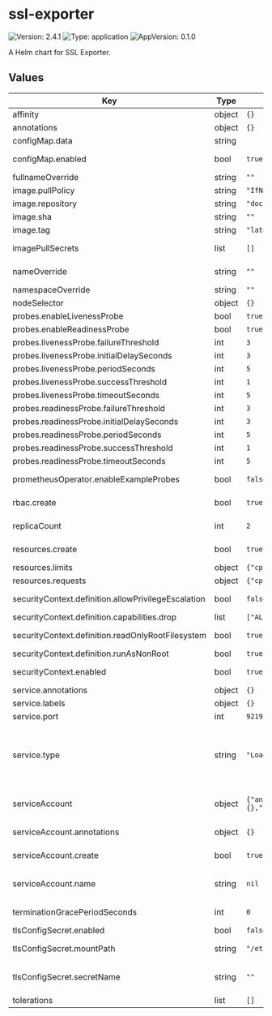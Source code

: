 # ssl-exporter

![Version: 2.4.1](https://img.shields.io/badge/Version-2.4.1-informational?style=flat-square) ![Type: application](https://img.shields.io/badge/Type-application-informational?style=flat-square) ![AppVersion: 0.1.0](https://img.shields.io/badge/AppVersion-0.1.0-informational?style=flat-square)

A Helm chart for SSL Exporter.

## Values

| Key | Type | Default | Description |
|-----|------|---------|-------------|
| affinity | object | `{}` | Affinity for controller pod assignment |
| annotations | object | `{}` | Add annotations to all the deployed resources |
| configMap.data | string | | ssl-exporter modules configuration |
| configMap.enabled | bool | `true` | Enable ssl-exporter modules configuration to be mounted as volume config map. |
| fullnameOverride | string | `""` | String to fully override chart fullname template |
| image.pullPolicy | string | `"IfNotPresent"` | sll-exporter image pull policy |
| image.repository | string | `"docker.io/xjulio/ssl-exporter"` | ssl-exporter qualified image repository |
| image.sha | string | `""` | ssl-exporter image sha |
| image.tag | string | `"latest"` | ssl-export image tag |
| imagePullSecrets | list | `[]` | Specify docker-registry secret names as an array |
| nameOverride | string | `""` | String to partially override chart name include (will maintain the release name) |
| namespaceOverride | string | `""` | String to override chart namespace |
| nodeSelector | object | `{}` | Node labels for controller pod assignment |
| probes.enableLivenessProbe | bool | `true` | Enable livenessProbe |
| probes.enableReadinessProbe | bool | `true` | Enable readinessProbe |
| probes.livenessProbe.failureThreshold | int | `3` | Failure threshold for livenessProbe |
| probes.livenessProbe.initialDelaySeconds | int | `3` | Initial delay seconds for livenessProbe |
| probes.livenessProbe.periodSeconds | int | `5` | Period seconds for livenessProbe |
| probes.livenessProbe.successThreshold | int | `1` | Success threshold for livenessProbe |
| probes.livenessProbe.timeoutSeconds | int | `5` | Timeout seconds for livenessProbe |
| probes.readinessProbe.failureThreshold | int | `3` | Failure threshold for readinessProbe |
| probes.readinessProbe.initialDelaySeconds | int | `3` | Initial delay seconds for readinessProbe |
| probes.readinessProbe.periodSeconds | int | `5` | Period seconds for readinessProbe |
| probes.readinessProbe.successThreshold | int | `1` | Success threshold for readinessProbe |
| probes.readinessProbe.timeoutSeconds | int | `5` | Timeout seconds for readinessProbe |
| prometheusOperator.enableExampleProbes | bool | `false` | Enable deployment of sample prometheus probes |
| rbac.create | bool | `true` | Specifies whether to install and use RBAC rules |
| replicaCount | int | `2` | Number of ssl-exporter pods to load balance between |
| resources.create | bool | `true` | Enable resources restrictions to the ssl-exporter container |
| resources.limits | object | `{"cpu":"500m","memory":"256Mi"}` | The resources limits for the container |
| resources.requests | object | `{"cpu":"200m","memory":"128Mi"}` | The requested resources for the container |
| securityContext.definition.allowPrivilegeEscalation | bool | `false` | Enables privilege Escalation context for the pod. |
| securityContext.definition.capabilities.drop | list | `["ALL"]` | Drop capabilities for the securityContext |
| securityContext.definition.readOnlyRootFilesystem | bool | `true` | Allows the pod to mount the RootFS as ReadOnly |
| securityContext.definition.runAsNonRoot | bool | `true` | Set pod Security Context runAsNonRoot |
| securityContext.enabled | bool | `true` | Enabled ssl-expoeter container Security Context |
| service.annotations | object | `{}` | Annotations for the ssl-exporter service |
| service.labels | object | `{}` | Extra labels for the ssl-exporter service |
| service.port | int | `9219` | ssl-exporter service port |
| service.type | string | `"LoadBalancer"` | How the Service is exposed. Defaults to ClusterIP. Valid options are ClusterIP, NodePort, LoadBalancer, ExternalName ref: https://kubernetes.io/docs/concepts/services-networking/service/#publishing-services-service-types |
| serviceAccount | object | `{"annotations":{},"create":true,"name":null}` | Service account for ssl-exporter to use. ref: https://kubernetes.io/docs/tasks/configure-pod-container/configure-service-account/ |
| serviceAccount.annotations | object | `{}` | Annotations for service account. Evaluated as a template. Only used if create is true. |
| serviceAccount.create | bool | `true` | Specifies whether a ServiceAccount should be created |
| serviceAccount.name | string | `nil` | Name of the service account to use. If not set and create is true, a name is generated using the fullname template. |
| terminationGracePeriodSeconds | int | `0` | In seconds, time the given to the ssl-exporter pod needs to terminate gracefully |
| tlsConfigSecret.enabled | bool | `false` | Enable a custom secret to be mounted |
| tlsConfigSecret.mountPath | string | `"/etc/tls"` | Path where the secret will be mounted inside the container |
| tlsConfigSecret.secretName | string | `""` | Secret name to be mounted. Secret must exists in the same namespace where the chart is deployed. |
| tolerations | list | `[]` | Tolerations for controller pod assignment |

